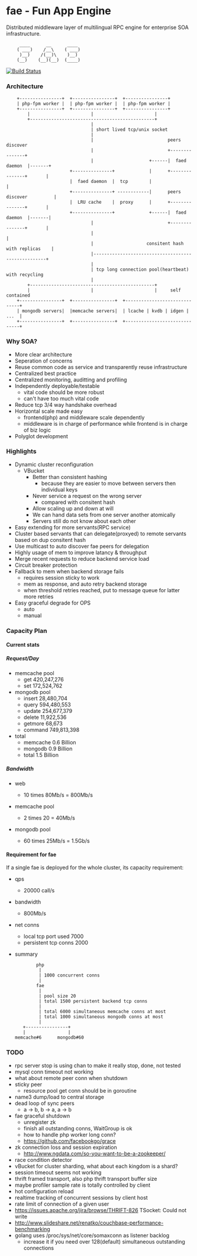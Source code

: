 fae - Fun App Engine
====================
Distributed middleware layer of multilingual RPC engine for enterprise SOA infrastructure.

         ____      __      ____ 
        ( ___)    /__\    ( ___)
         )__)    /(__)\    )__) 
        (__)    (__)(__)  (____)

[![Build Status](https://travis-ci.org/funkygao/fae.png?branch=master)](https://travis-ci.org/funkygao/fae)
                               
### Architecture


        +----------------+  +----------------+  +----------------+
        | php-fpm worker |  | php-fpm worker |  | php-fpm worker |
        +----------------+  +----------------+  +----------------+
            |                       |                       |
            +-----------------------------------------------+
                                    |                        
                                    | short lived tcp/unix socket                        
                                    |                        
                                    |                            peers discover
                                    |                            +---------------+
                                    |                     +------|  faed daemon  |-------+
                            +---------------+             |      +---------------+       |
                            |  faed daemon  |  tcp        |                              |
                            +---------------+ ------------|      peers discover          |
                            |  LRU cache    |  proxy      |      +---------------+       |
                            +---------------+             +------|  faed daemon  |-------|
                                    |                            +---------------+       |
                                    |                                                    |
                                    |                    consitent hash with replicas    |
                                    |----------------------------------------------------+
                                    |
                                    | tcp long connection pool(heartbeat) with recycling
                                    |
            +-----------------------------------------------+
            |                       |                       |     self contained
        +----------------+  +----------------+  +------------------------------+
        | mongodb servers|  |memcache servers|  | lcache | kvdb | idgen | ...  |
        +----------------+  +----------------+  +------------------------------+

### Why SOA?

*   More clear architecture
*   Seperation of concerns
*   Reuse common code as service and transparently reuse infrastructure
*   Centralized best practice
*   Centralized monitoring, auditting and profiling
*   Independently deployable/testable
    - vital code should be more robust
    - can't have too much vital code
*   Reduce tcp 3/4 way handshake overhead
*   Horizontal scale made easy
    - frontend(php) and middleware scale dependently
    - middleware is in charge of performance while frontend is in charge of biz logic
*   Polyglot development

### Highlights

*   Dynamic cluster reconfiguration
    - VBucket
        - Better than consistent hashing
          - because they are easier to move between servers then individual keys
        - Never service a request on the wrong server
          - compared with consitent hash
        - Allow scaling up and down at will
        - We can hand data sets from one server another atomically
        - Servers still do not know about each other
*   Easy extending for more servants(RPC service)
*   Cluster based servants that can delegate(proxyed) to remote servants based on dup consitent hash
*   Use multicast to auto discover fae peers for delegation
*   Highly usage of mem to improve latancy & throughput
*   Merge recent requests to reduce backend service load
*   Circuit breaker protection
*   Fallback to mem when backend storage fails
    - requires session sticky to work
    - mem as response, and auto retry backend storage
    - when threshold retries reached, put to message queue for latter more retries
*   Easy graceful degrade for OPS
    - auto
    - manual

### Capacity Plan

#### Current stats

##### Request/Day

*   memcache pool
    - get   420,247,276 
    - set   172,524,762 
*   mongodb pool
    - insert     28,480,704   
    - query     594,480,553  
    - update    254,677,379  
    - delete     11,922,536 
    - getmore        68,673 
    - command   749,813,398
*   total
    - memcache 0.6 Billion
    - mongodb  0.9 Billion
    - total    1.5 Billion

##### Bandwidth

*   web
    - 10 times 80Mb/s = 800Mb/s

*   memcache pool
    - 2 times 20 = 40Mb/s

*   mongodb pool
    - 60 times 25Mb/s = 1.5Gb/s

#### Requirement for fae

If a single fae is deployed for the whole cluster, its capacity requirement:

*   qps
    - 20000 call/s

*   bandwidth
    - 800Mb/s

*   net conns
    - local tcp port used 7000
    - persistent tcp conns 2000

*   summary

                php
                 |
                 | 1000 concurrent conns
                 |
                fae
                 |
                 | pool size 20
                 | total 1500 persistent backend tcp conns
                 |
                 | total 6000 simultaneous memcache conns at most
                 | total 1000 simultaneous mongodb conns at most
                 |
           +----------------+
           |                |
        memcache#6      mongodb#60


### TODO

*   rpc server stop is using chan to make it really stop, done, not tested
*   mysql conn timeout not working
*   what about remote peer conn when shutdown
*   sticky peer
    - resource pool get conn should be in goroutine
*   name3 dump/load to central storage
*   dead loop of sync peers
    - a -> b, b -> a, a -> b
*   fae graceful shutdown
    - unregister zk
    - finish all outstanding conns, WaitGroup is ok
    - how to handle php worker long conn?
    - https://github.com/facebookgo/grace
*   zk connection loss and session expiration
    - http://www.ngdata.com/so-you-want-to-be-a-zookeeper/
*   race condition detector
*   vBucket for cluster sharding, what about each kingdom is a shard?
*   session timeout seems not working
*   thrift framed transport, also php thrift transport buffer size
*   maybe profiler sample rate is totally controlled by client
*   hot configuration reload
*   realtime tracking of concurrent sessions by client host
*   rate limit of connection of a given user
*   https://issues.apache.org/jira/browse/THRIFT-826 TSocket: Could not write
*   http://www.slideshare.net/renatko/couchbase-performance-benchmarking
*   golang uses /proc/sys/net/core/somaxconn as listener backlog
    - increase it if you need over 128(default) simultaneous outstanding connections


